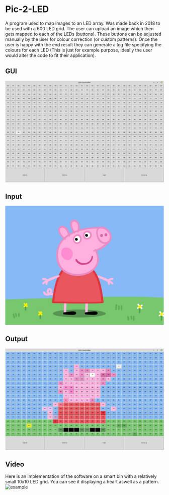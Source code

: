 # Pic-2-LED
A program used to map images to an LED array. 
Was made back in 2018 to be used with a 600 LED grid.
The user can upload an image which then gets mapped to each of the LEDs (buttons).
These buttons can be adjusted manually by the user for colour correction (or custom patterns).
Once the user is happy with the end result they can generate a log file specifying the colours for each LED (This is just for example purpose, ideally the user would alter the code to fit their application).

## GUI
![GUI](images/gui.png)
## Input
![peppa](images/peppa.jpg)
## Output
![peppa_output](images/peppa_example.png)

## Video 
Here is an implementation of the software on a smart bin with a relatively small 10x10 LED grid.
You can see it displaying a heart aswell as a pattern. <br>
![example](images/video.gif)
